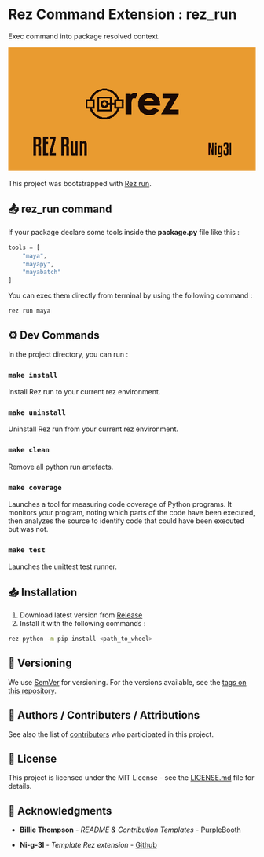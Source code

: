 # Rez Command Extension : rez_run

Exec command into package resolved context.

![Demo](.media/header.png)

This project was bootstrapped with [Rez run](https://github.com/Ni-g-3l/rez-init).

## 📤 rez_run command

If your package declare some tools inside the **package.py** file like this :
```python
tools = [
    "maya",
    "mayapy",
    "mayabatch"
]
```

You can exec them directly from terminal by using the following command : 

```bash
rez run maya
```

## ⚙️ Dev Commands

In the project directory, you can run :

### `make install`

Install Rez run to your current rez environment.

### `make uninstall`

Uninstall Rez run from your current rez environment.

### `make clean`

Remove all python run artefacts.

### `make coverage`

Launches a tool for measuring code coverage of Python programs. It monitors your program, noting which parts of the code have been executed, then analyzes the source to identify code that could have been executed but was not.

### `make test`

Launches the unittest test runner.

## 📥 Installation

1. Download latest version from [Release](https://github.com/Ni-g-3l/rez-run/releases)
2. Install it with the following commands :

```bash
rez python -m pip install <path_to_wheel>
```

## 🔢 Versioning

We use [SemVer](http://semver.org/) for versioning. For the versions available, see the [tags on this repository](https://github.com/Ni-g-3l/rez-run/tags).

## 🤹 Authors / Contributers / Attributions

See also the list of [contributors](https://github.com/Ni-g-3l/rez-run/contributors) who participated in this project.

## 📃 License

This project is licensed under the MIT License - see the [LICENSE.md](LICENSE) file for details.

## 👏 Acknowledgments

* **Billie Thompson** - *README & Contribution Templates* - [PurpleBooth](https://github.com/PurpleBooth)

* **Ni-g-3l** - *Template Rez extension* - [Github](https://github.com/Ni-g-3l/)
